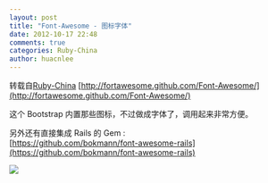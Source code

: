 ```yaml
---
layout: post
title: "Font-Awesome - 图标字体"
date: 2012-10-17 22:48
comments: true
categories: Ruby-China
author: huacnlee
---
```

转载自[Ruby-China](http://ruby-china.org/topics/3369)
[http://fortawesome.github.com/Font-Awesome/](http://fortawesome.github.com/Font-Awesome/)

这个 Bootstrap 内置那些图标，不过做成字体了，调用起来非常方便。

另外还有直接集成 Rails 的 Gem :\
[https://github.com/bokmann/font-awesome-rails](https://github.com/bokmann/font-awesome-rails)

![](http://l.ruby-china.org/photo/2c68acfd829e140b1d9cf11a35dbe4f5.png)
